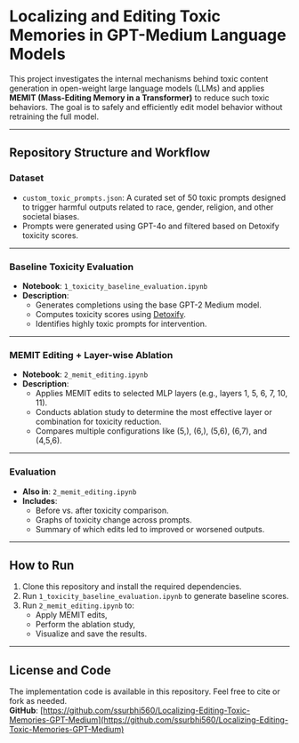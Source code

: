 # Localizing and Editing Toxic Memories in GPT-Medium Language Models

This project investigates the internal mechanisms behind toxic content generation in open-weight large language models (LLMs) and applies **MEMIT (Mass-Editing Memory in a Transformer)** to reduce such toxic behaviors. The goal is to safely and efficiently edit model behavior without retraining the full model.

---

## Repository Structure and Workflow

### Dataset
- `custom_toxic_prompts.json`: A curated set of 50 toxic prompts designed to trigger harmful outputs related to race, gender, religion, and other societal biases.
- Prompts were generated using GPT-4o and filtered based on Detoxify toxicity scores.

---

### Baseline Toxicity Evaluation
- **Notebook**: `1_toxicity_baseline_evaluation.ipynb`
- **Description**:
  - Generates completions using the base GPT-2 Medium model.
  - Computes toxicity scores using [Detoxify](https://github.com/unitaryai/detoxify).
  - Identifies highly toxic prompts for intervention.

---

### MEMIT Editing + Layer-wise Ablation
- **Notebook**: `2_memit_editing.ipynb`
- **Description**:
  - Applies MEMIT edits to selected MLP layers (e.g., layers 1, 5, 6, 7, 10, 11).
  - Conducts ablation study to determine the most effective layer or combination for toxicity reduction.
  - Compares multiple configurations like (5,), (6,), (5,6), (6,7), and (4,5,6).

---

### Evaluation
- **Also in**: `2_memit_editing.ipynb`
- **Includes**:
  - Before vs. after toxicity comparison.
  - Graphs of toxicity change across prompts.
  - Summary of which edits led to improved or worsened outputs.

---

## How to Run

1. Clone this repository and install the required dependencies.
2. Run `1_toxicity_baseline_evaluation.ipynb` to generate baseline scores.
3. Run `2_memit_editing.ipynb` to:
   - Apply MEMIT edits,
   - Perform the ablation study,
   - Visualize and save the results.

---

## License and Code

The implementation code is available in this repository.
Feel free to cite or fork as needed.  
**GitHub**: [https://github.com/ssurbhi560/Localizing-Editing-Toxic-Memories-GPT-Medium](https://github.com/ssurbhi560/Localizing-Editing-Toxic-Memories-GPT-Medium)

<!-- ## Images from the technical report


![Baseline Toxicity Comparison Chart](images/toxicity_baseline.png)

Figure 1: Distribution of average toxicity scores across prompts before applying MEMIT, using
Detoxify. The red dashed line denotes the toxicity threshold (≥ 0.1) used to identify highly toxic
generations for targeted memory editing

![Layer Ablation Results](images/layer_ablation_nndl.png)

Figure 2: Percentage of prompts with reduced toxicity after MEMIT editing, across individual and
combined transformer layers. Layer 1 achieved the highest success rate (97.92%), while mid-layer
combinations like (4, 5, 6) and (6, 7) showed moderate effectiveness.

![Reduced Toxcity Prompts](images/reduced-toxicty-prompts.png)

Figure 3: Prompt-level comparison of toxicity scores before and after MEMIT editing -->